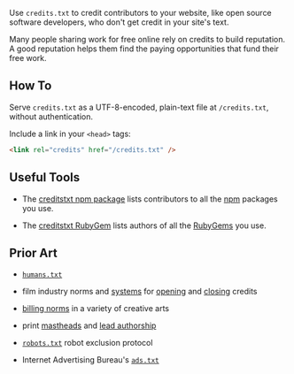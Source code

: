 Use `credits.txt` to credit contributors to your website, like open source software developers, who don't get credit in your site's text.

Many people sharing work for free online rely on credits to build reputation.  A good reputation helps them find the paying opportunities that fund their free work.

## How To

Serve `credits.txt` as a UTF-8-encoded, plain-text file at `/credits.txt`, without authentication.

Include a link in your `<head>` tags:

```html
<link rel="credits" href="/credits.txt" />
```

## Useful Tools

- The [creditstxt npm package](https://www.npmjs.com/package/creditstxt) lists contributors to all the [npm](https://www.npmjs.com) packages you use.

- The [creditstxt RubyGem](https://rubygems.org/gems/creditstxt) lists authors of all the [RubyGems](https://rubygems.org) you use.

## Prior Art

- [`humans.txt`](http://humanstxt.org/)

- film industry norms and [systems](https://en.wikipedia.org/wiki/WGA_screenwriting_credit_system) for [opening](https://en.wikipedia.org/wiki/Opening_credits) and [closing](https://en.wikipedia.org/wiki/Closing_credits) credits

- [billing norms](https://en.wikipedia.org/wiki/Billing_(performing_arts)) in a variety of creative arts

- print [mastheads](https://en.wikipedia.org/wiki/Masthead_(publishing)) and [lead authorship](https://en.wikipedia.org/wiki/Lead_author)

- [`robots.txt`](https://en.wikipedia.org/wiki/Robots_exclusion_standard) robot exclusion protocol

- Internet Advertising Bureau's [`ads.txt`](https://en.wikipedia.org/wiki/Ads.txt)
